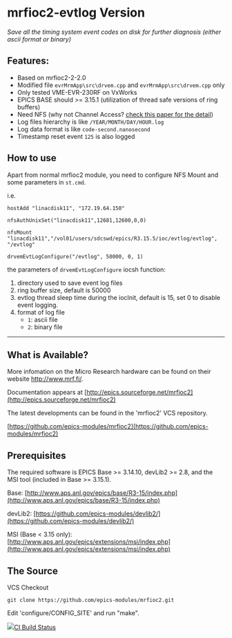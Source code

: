 # mrfioc2-evtlog Version

*Save all the timing system event codes on disk for further diagnosis (either ascii format or binary)*


## Features:

- Based on mrfioc2-2-2.0
- Modified file `evrMrmApp\src\drvem.cpp` and `evrMrmApp\src\drvem.cpp` only
- Only tested VME-EVR-230RF on VxWorks
- EPICS BASE should >= 3.15.1 (utilization of thread safe versions of ring buffers)
- Need NFS (why not Channel Access? [check this paper for the detail](https://www.pasj.jp/web_publish/pasj2019/proceedings/PDF/FRPH/FRPH001.pdf))
- Log files hierarchy is like `/YEAR/MONTH/DAY/HOUR.log`
- Log data format is like `code-second.nanosecond`
- Timestamp reset event `125` is also logged

## How to use

Apart from normal mrfioc2 module, you need to configure NFS Mount and some parameters in `st.cmd`.

i.e.

```shell
hostAdd "linacdisk11", "172.19.64.150"

nfsAuthUnixSet("linacdisk11",12681,12600,0,0)

nfsMount "linacdisk11","/vol01/users/sdcswd/epics/R3.15.5/ioc/evtlog/evtlog", "/evtlog"

drvemEvtLogConfigure("/evtlog", 50000, 0, 1)
```

the parameters of `drvemEvtLogConfigure` iocsh function:

1. directory used to save event log files
2. ring buffer size, default is 50000
3. evtlog thread sleep time during the iocInit, default is 15, set 0 to disable event logging.
4. format of log file
    - `1`: ascii file
    - `2`: binary file

------------------


What is Available?
------------------

More infomation on the Micro Research hardware can be found on their
website http://www.mrf.fi/.

Documentation appears at [http://epics.sourceforge.net/mrfioc2](http://epics.sourceforge.net/mrfioc2)

The latest developments can be found in the 'mrfioc2' VCS repository.

[https://github.com/epics-modules/mrfioc2](https://github.com/epics-modules/mrfioc2)

Prerequisites
-------------

The required software is EPICS Base >= 3.14.10, devLib2 >= 2.8, and the MSI tool (included in Base >= 3.15.1).

Base: [http://www.aps.anl.gov/epics/base/R3-15/index.php](http://www.aps.anl.gov/epics/base/R3-15/index.php)

devLib2: [https://github.com/epics-modules/devlib2/](https://github.com/epics-modules/devlib2/)

MSI (Base < 3.15 only): [http://www.aps.anl.gov/epics/extensions/msi/index.php](http://www.aps.anl.gov/epics/extensions/msi/index.php)

The Source
----------

VCS Checkout

```shell
git clone https://github.com/epics-modules/mrfioc2.git
```

Edit 'configure/CONFIG_SITE' and run "make".

<a href="https://travis-ci.org/epics-modules/mrfioc2"><img src="https://travis-ci.org/epics-modules/mrfioc2.svg">CI Build Status</img></a>
